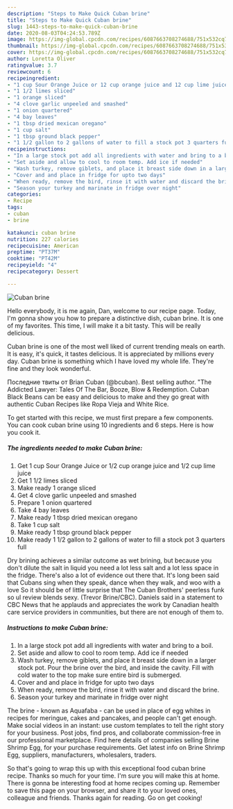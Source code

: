 ```yaml
---
description: "Steps to Make Quick Cuban brine"
title: "Steps to Make Quick Cuban brine"
slug: 1443-steps-to-make-quick-cuban-brine
date: 2020-08-03T04:24:53.789Z
image: https://img-global.cpcdn.com/recipes/6087663708274688/751x532cq70/cuban-brine-recipe-main-photo.jpg
thumbnail: https://img-global.cpcdn.com/recipes/6087663708274688/751x532cq70/cuban-brine-recipe-main-photo.jpg
cover: https://img-global.cpcdn.com/recipes/6087663708274688/751x532cq70/cuban-brine-recipe-main-photo.jpg
author: Loretta Oliver
ratingvalue: 3.7
reviewcount: 6
recipeingredient:
- "1 cup Sour Orange Juice or 12 cup orange juice and 12 cup lime juice"
- "1 1/2 limes sliced"
- "1 orange sliced"
- "4 clove garlic unpeeled and smashed"
- "1 onion quartered"
- "4 bay leaves"
- "1 tbsp dried mexican oregano"
- "1 cup salt"
- "1 tbsp ground black pepper"
- "1 1/2 gallon to 2 gallons of water to fill a stock pot 3 quarters full"
recipeinstructions:
- "In a large stock pot add all ingredients with water and bring to a boil."
- "Set aside and allow to cool to room temp. Add ice if needed"
- "Wash turkey, remove giblets, and place it breast side down in a larger stock pot. Pour the brine over the bird, and inside the cavity. Fill with cold water to the top make sure entire bird is submerged."
- "Cover and and place in fridge for upto two days"
- "When ready, remove the bird, rinse it with water and discard the brine."
- "Season your turkey and marinate in fridge over night"
categories:
- Recipe
tags:
- cuban
- brine

katakunci: cuban brine 
nutrition: 227 calories
recipecuisine: American
preptime: "PT37M"
cooktime: "PT42M"
recipeyield: "4"
recipecategory: Dessert

---
```



![Cuban brine](https://img-global.cpcdn.com/recipes/6087663708274688/751x532cq70/cuban-brine-recipe-main-photo.jpg)

Hello everybody, it is me again, Dan, welcome to our recipe page. Today, I'm gonna show you how to prepare a distinctive dish, cuban brine. It is one of my favorites. This time, I will make it a bit tasty. This will be really delicious.

Cuban brine is one of the most well liked of current trending meals on earth. It is easy, it's quick, it tastes delicious. It is appreciated by millions every day. Cuban brine is something which I have loved my whole life. They're fine and they look wonderful.

Последние твиты от Brian Cuban (@bcuban). Best selling author. &#34;The Addicted Lawyer: Tales Of The Bar, Booze, Blow &amp; Redemption. Cuban Black Beans can be easy and delicious to make and they go great with authentic Cuban Recipes like Ropa Vieja and White Rice.


To get started with this recipe, we must first prepare a few components. You can cook cuban brine using 10 ingredients and 6 steps. Here is how you cook it.

<!--inarticleads1-->

##### The ingredients needed to make Cuban brine:

1. Get 1 cup Sour Orange Juice or 1/2 cup orange juice and 1/2 cup lime juice
1. Get 1 1/2 limes sliced
1. Make ready 1 orange sliced
1. Get 4 clove garlic unpeeled and smashed
1. Prepare 1 onion quartered
1. Take 4 bay leaves
1. Make ready 1 tbsp dried mexican oregano
1. Take 1 cup salt
1. Make ready 1 tbsp ground black pepper
1. Make ready 1 1/2 gallon to 2 gallons of water to fill a stock pot 3 quarters full


Dry brining achieves a similar outcome as wet brining, but because you don&#39;t dilute the salt in liquid you need a lot less salt and a lot less space in the fridge. There&#39;s also a lot of evidence out there that. It&#39;s long been said that Cubans sing when they speak, dance when they walk, and woo with a love So it should be of little surprise that The Cuban Brothers&#39; peerless funk so ul review blends sexy. (Trevor Brine/CBC). Daniels said in a statement to CBC News that he applauds and appreciates the work by Canadian health care service providers in communities, but there are not enough of them to. 

<!--inarticleads2-->

##### Instructions to make Cuban brine:

1. In a large stock pot add all ingredients with water and bring to a boil.
1. Set aside and allow to cool to room temp. Add ice if needed
1. Wash turkey, remove giblets, and place it breast side down in a larger stock pot. Pour the brine over the bird, and inside the cavity. Fill with cold water to the top make sure entire bird is submerged.
1. Cover and and place in fridge for upto two days
1. When ready, remove the bird, rinse it with water and discard the brine.
1. Season your turkey and marinate in fridge over night


The brine - known as Aquafaba - can be used in place of egg whites in recipes for meringue, cakes and pancakes, and people can&#39;t get enough. Make social videos in an instant: use custom templates to tell the right story for your business. Post jobs, find pros, and collaborate commission-free in our professional marketplace. Find here details of companies selling Brine Shrimp Egg, for your purchase requirements. Get latest info on Brine Shrimp Egg, suppliers, manufacturers, wholesalers, traders. 

So that's going to wrap this up with this exceptional food cuban brine recipe. Thanks so much for your time. I'm sure you will make this at home. There is gonna be interesting food at home recipes coming up. Remember to save this page on your browser, and share it to your loved ones, colleague and friends. Thanks again for reading. Go on get cooking!
